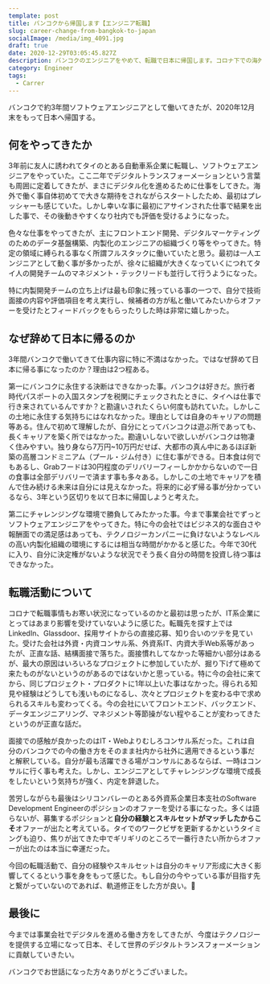 ```yaml
---
template: post
title: バンコクから帰国します【エンジニア転職】
slug: career-change-from-bangkok-to-japan
socialImage: /media/img_4091.jpg
draft: true
date: 2020-12-29T03:05:45.827Z
description: バンコクのエンジニアをやめて、転職で日本に帰国します。コロナ下での海外からの転職事情やバンコクのエンジニア事情について話します。
category: Engineer
tags:
  - Carrer
---
```

バンコクで約3年間ソフトウェアエンジニアとして働いてきたが、2020年12月末をもって日本へ帰国する。

## 何をやってきたか

3年前に友人に誘われてタイのとある自動車系企業に転職し、ソフトウェアエンジニアをやっていた。ここ二年でデジタルトランスフォーメーションという言葉も周囲に定着してきたが、まさにデジタル化を進めるために仕事をしてきた。海外で働く事自体初めてで大きな期待をされながらスタートしたため、最初はプレッシャーも感じていた。しかし幸いな事に最初にアサインされた仕事で結果を出した事で、その後動きやすくなり社内でも評価を受けるようになった。

色々な仕事をやってきたが、主にフロントエンド開発、デジタルマーケティングのためのデータ基盤構築、内製化のエンジニアの組織づくり等をやってきた。特定の領域に縛られる事なく所謂フルスタックに働いていたと思う。最初は一人エンジニアとして動く事が多かったが、徐々に組織が大きくなっていくにつれてタイ人の開発チームのマネジメント・テックリードも並行して行うようになった。

特に内製開発チームの立ち上げは最も印象に残っている事の一つで、自分で技術面接の内容や評価項目を考え実行し、候補者の方が私と働いてみたいからオファーを受けたとフィードバックをもらったりした時は非常に嬉しかった。

## なぜ辞めて日本に帰るのか

3年間バンコクで働いてきて仕事内容に特に不満はなかった。ではなぜ辞めて日本に帰る事になったのか？理由は2つ程ある。

第一にバンコクに永住する決断はできなかった事。バンコクは好きだ。旅行者時代パスポートの入国スタンプを税関にチェックされたときに、タイへは仕事で行き来されているんですか？と勘違いされたくらい何度も訪れていた。しかしこの土地に永住する気持ちにはなれなかった。理由としては自身のキャリアの問題等ある。住んで初めて理解したが、自分にとってバンコクは遊ぶ所であっても、長くキャリアを築く所ではなかった。勘違いしないで欲しいがバンコクは物凄く住みやすい。独り身なら7万円~10万円だせば、大都市の真ん中にあるほぼ新築の高層コンドミニアム（プール・ジム付き）に住む事ができる。日本食は何でもあるし、Grabフードは30円程度のデリバリーフィーしかかからないので一日の食事は全部デリバリーで済ます事も多々ある。しかしこの土地でキャリアを積んで住み続ける未来は自分には見えなかった。将来的に必ず帰る事が分かっているなら、3年という区切りを以て日本に帰国しようと考えた。

第二にチャレンジングな環境で勝負してみたかった事。今まで事業会社でずっとソフトウェアエンジニアをやってきた。特に今の会社ではビジネス的な面白さや報酬面での満足感はあっても、テクノロジーカンパニーに負けないようなレベルの高い内製化組織の環境にするには相当な時間がかかると感じた。今年で30代に入り、自分に決定権がないような状況でそう長く自分の時間を投資し待つ事はできなかった。

## 転職活動について

コロナで転職事情もお寒い状況になっているのかと最初は思ったが、IT系企業にとってはあまり影響を受けていないように感じた。転職先を探す上ではLinkedIn、Glassdoor、採用サイトからの直接応募、知り合いのツテを見ていた。受けた会社は外資・内資コンサル系、外資系IT、内資大手Web系等があったが、正直な話、結構面接で落ちた。面接慣れしてなかった等細かい部分はあるが、最大の原因はいろいろなプロジェクトに参加していたが、掘り下げて極めて来たものがないというのがあるのではないかと思っている。特に今の会社に来てから、同じプロジェクト・プロダクトに1年以上いた事はなかった。得られる知見や経験はどうしても浅いものになるし、次々とプロジェクトを変わる中で求められるスキルも変わってくる。今の会社にいてフロントエンド、バックエンド、データエンジニアリング、マネジメント等節操がない程やることが変わってきたというのが正直な話だ。

面接での感触が良かったのはIT・Webよりむしろコンサル系だった。これは自分のバンコクでの今の働き方をそのまま社内から社外に適用できるという事だと解釈している。自分が最も活躍できる場がコンサルにあるならば、一時はコンサルに行く事も考えた。しかし、エンジニアとしてチャレンジングな環境で成長をしたいという気持ちが強く、内定を辞退した。

苦労しながらも最後はシリコンバレーのとある外資系企業日本支社のSoftware Development Engineerのポジションのオファーを受ける事になった。多くは語らないが、募集するポジションと**自分の経験とスキルセットがマッチしたからこそ**オファーが出たと考えている。タイでのワークビザを更新するかというタイミングも迫り、焦りが出てきた中でギリギリのところで一番行きたい所からオファーが出たのは本当に幸運だった。

今回の転職活動で、自分の経験やスキルセットは自分のキャリア形成に大きく影響してくるという事を身をもって感じた。もし自分の今やっている事が目指す先と繋がっていないのであれば、軌道修正をした方が良い。

## 最後に

今までは事業会社でデジタルを進める働き方をしてきたが、今度はテクノロジーを提供する立場になって日本、そして世界のデジタルトランスフォーメーションに貢献していきたい。

バンコクでお世話になった方々ありがとうございました。
